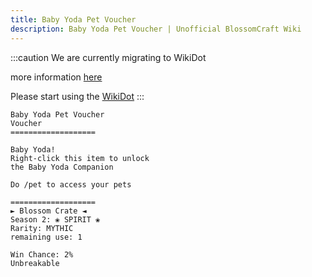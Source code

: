 ```yaml
---
title: Baby Yoda Pet Voucher
description: Baby Yoda Pet Voucher | Unofficial BlossomCraft Wiki
---
```

:::caution
We are currently migrating to WikiDot

more information [here](/starter/home/)

Please start using the [WikiDot](https://unofficialblossomcraftwiki.wikidot.com/)
:::

```
Baby Yoda Pet Voucher
Voucher
===================

Baby Yoda!
Right-click this item to unlock 
the Baby Yoda Companion

Do /pet to access your pets

===================
► Blossom Crate ◄
Season 2: ❀ SPIRIT ❀
Rarity: MYTHIC
remaining use: 1

Win Chance: 2%
Unbreakable
```